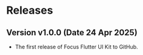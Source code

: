 # Releases

## Version v1.0.0 (Date 24 Apr 2025)
- The first release of Focus Flutter UI Kit to GitHub.